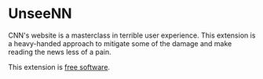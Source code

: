 # UnseeNN
CNN's website is a masterclass in terrible user experience. This extension is a heavy-handed approach to mitigate some of the damage and make reading the news less of a pain.

This extension is [free software](https://www.fsf.org/resources/resources/what-is-fs).
